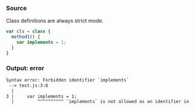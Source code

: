 ### Source
Class definitions are always strict mode.

```js
var cls = class {
  method1() {
    var implements = 1;
  }
}
```

### Output: error
```txt
Syntax error: Forbidden identifier `implements`
 --> test.js:3:8
  |
3 |     var implements = 1;
  |         ^^^^^^^^^^ `implements` is not allowed as an identifier in this context
```
